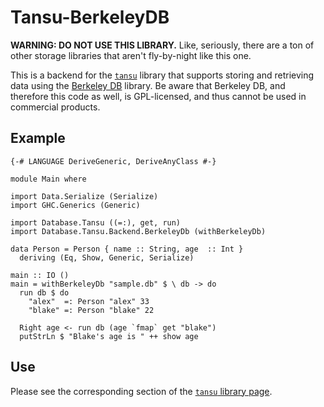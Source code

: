 # Tansu-BerkeleyDB

**WARNING: DO NOT USE THIS LIBRARY.** Like, seriously, there
are a ton of other storage libraries that aren't fly-by-night
like this one.

This is a backend for the
[`tansu`](http://github.com/aisamanra/tansu)
library that supports storing and retrieving data using the
[Berkeley DB](https://en.wikipedia.org/wiki/Berkeley_DB)
library. Be aware that Berkeley DB, and therefore this code
as well, is GPL-licensed, and thus cannot be used in commercial
products.

## Example

~~~.haskell
{-# LANGUAGE DeriveGeneric, DeriveAnyClass #-}

module Main where

import Data.Serialize (Serialize)
import GHC.Generics (Generic)

import Database.Tansu ((=:), get, run)
import Database.Tansu.Backend.BerkeleyDb (withBerkeleyDb)

data Person = Person { name :: String, age  :: Int }
  deriving (Eq, Show, Generic, Serialize)

main :: IO ()
main = withBerkeleyDb "sample.db" $ \ db -> do
  run db $ do
    "alex"  =: Person "alex" 33
    "blake" =: Person "blake" 22

  Right age <- run db (age `fmap` get "blake")
  putStrLn $ "Blake's age is " ++ show age
~~~

## Use

Please see the corresponding section of the
[`tansu` library page](http://github.com/aisamanra/tansu#use).
